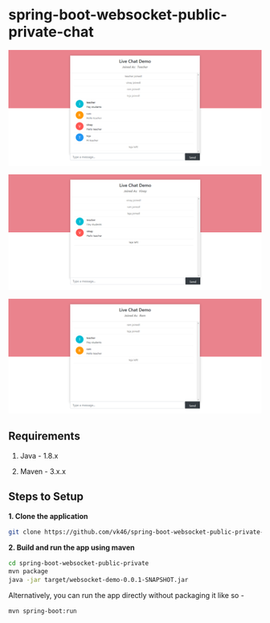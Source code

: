 # spring-boot-websocket-public-private-chat

![App Screenshot](teacher.png)

![App Screenshot](student1.png)

![App Screenshot](student2.png)

## Requirements

1. Java - 1.8.x

2. Maven - 3.x.x

## Steps to Setup

**1. Clone the application**

```bash
git clone https://github.com/vk46/spring-boot-websocket-public-private-chat.git
```

**2. Build and run the app using maven**

```bash
cd spring-boot-websocket-public-private
mvn package
java -jar target/websocket-demo-0.0.1-SNAPSHOT.jar
```

Alternatively, you can run the app directly without packaging it like so -

```bash
mvn spring-boot:run
```



